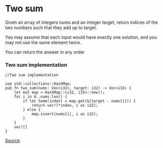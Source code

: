 # Two sum

Given an array of integers nums and an integer target, return indices of the two
numbers such that they add up to target.

You may assume that each input would have exactly one solution, and you may not
use the same element twice.

You can return the answer in any order

### Two sum implementation
```rust,ignore
//Two sum implementation

use std::collections::HashMap;
pub fn two_sum(nums: Vec<i32>, target: i32) -> Vec<i32> {
    let mut map = HashMap::<i32, i32>::new();
    for i in 0..nums.len() {
        if let Some(index) = map.get(&(target - nums[i])) {
            return vec![*index, i as i32];
        } else {
            map.insert(nums[i], i as i32);
        }
    }
    vec![]
}
```
[Source](https://github.com/ratulb/programming_problems_in_rust/blob/master/two_sum/src/lib.rs).
